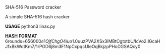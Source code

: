 SHA-516 Password cracker

A simple SHA-516 hash cracker

**USAGE**
python3 linax.py <hashfile> <passlist>

**HASH FORMAT**
$6$rounds=656000$e1OjfChgO4iuo1.0$uuzPVA2XSx3IMBtOgtxtbU/IcVo2.IGcaHJfxBkWdtKm7/1rPGD6j8m3F1NpCxpqcUleOqBkjzpPHoDGSAQcy0
